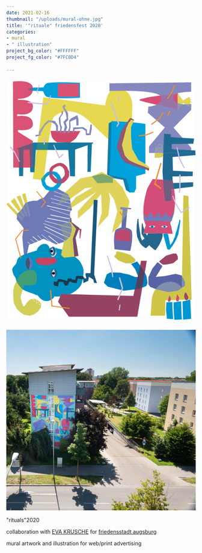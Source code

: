 ```yaml
---
date: 2021-02-16
thumbnail: "/uploads/mural-ohne.jpg"
title: '"rituale" friedensfest 2020'
categories:
- mural
- " illustration"
project_bg_color: "#FFFFFF"
project_fg_color: "#7FC0D4"

---
```

##### ![composition of abstract and concrete elements in different bright colors](/uploads/muraltransparent_zeichenflache-1.png 'illustration "rituals"')

![fotography of a colorful painted building](/uploads/mural1.jpg 'mural "rituals"')

"rituals"2020

collaboration with [EVA KRUSCHE](http://evakrusche.de/) for [friedensstadt augsburg ](https://www.friedensstadt-augsburg.de/)

mural artwork and illustration for web/print advertising